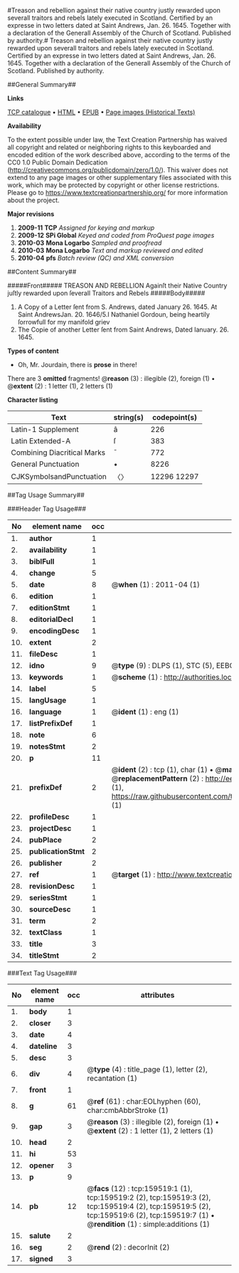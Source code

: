 #Treason and rebellion against their native country justly rewarded upon severall traitors and rebels lately executed in Scotland. Certified by an expresse in two letters dated at Saint Andrews, Jan. 26. 1645. Together with a declaration of the Generall Assembly of the Church of Scotland. Published by authority.#
Treason and rebellion against their native country justly rewarded upon severall traitors and rebels lately executed in Scotland. Certified by an expresse in two letters dated at Saint Andrews, Jan. 26. 1645. Together with a declaration of the Generall Assembly of the Church of Scotland. Published by authority.

##General Summary##

**Links**

[TCP catalogue](http://www.ota.ox.ac.uk/tcp/)  • 
[HTML](http://tei.it.ox.ac.uk/tcp/Texts-HTML/free/A94/A94808.html)  • 
[EPUB](http://tei.it.ox.ac.uk/tcp/Texts-EPUB/free/A94/A94808.epub) • 
[Page images (Historical Texts)](https://historicaltexts.jisc.ac.uk/eebo-99861290e)

**Availability**

To the extent possible under law, the Text Creation Partnership has waived all copyright and related or neighboring rights to this keyboarded and encoded edition of the work described above, according to the terms of the CC0 1.0 Public Domain Dedication (http://creativecommons.org/publicdomain/zero/1.0/). This waiver does not extend to any page images or other supplementary files associated with this work, which may be protected by copyright or other license restrictions. Please go to https://www.textcreationpartnership.org/ for more information about the project.

**Major revisions**

1. __2009-11__ __TCP__ *Assigned for keying and markup*
1. __2009-12__ __SPi Global__ *Keyed and coded from ProQuest page images*
1. __2010-03__ __Mona Logarbo__ *Sampled and proofread*
1. __2010-03__ __Mona Logarbo__ *Text and markup reviewed and edited*
1. __2010-04__ __pfs__ *Batch review (QC) and XML conversion*

##Content Summary##

#####Front#####
TREASON AND REBELLION Againſt their Native Country juſtly rewarded upon ſeverall Traitors and Rebels
#####Body#####

1. A Copy of a Letter ſent from S. Andrews, dated January 26. 1645.
At Saint AndrewsJan. 20. 1646/5.I Nathaniel Gordoun, being heartily ſorrowfull for my manifold griev
1. The Copie of another Letter ſent from Saint Andrews, Dated Ianuary. 26. 1645.

**Types of content**

  * Oh, Mr. Jourdain, there is **prose** in there!

There are 3 **omitted** fragments! 
 @__reason__ (3) : illegible (2), foreign (1)  •  @__extent__ (2) : 1 letter (1), 2 letters (1)

**Character listing**


|Text|string(s)|codepoint(s)|
|---|---|---|
|Latin-1 Supplement|â|226|
|Latin Extended-A|ſ|383|
|Combining             Diacritical Marks|̄|772|
|General Punctuation|•|8226|
|CJKSymbolsandPunctuation|〈〉|12296 12297|

##Tag Usage Summary##

###Header Tag Usage###

|No|element name|occ|attributes|
|---|---|---|---|
|1.|__author__|1||
|2.|__availability__|1||
|3.|__biblFull__|1||
|4.|__change__|5||
|5.|__date__|8| @__when__ (1) : 2011-04 (1)|
|6.|__edition__|1||
|7.|__editionStmt__|1||
|8.|__editorialDecl__|1||
|9.|__encodingDesc__|1||
|10.|__extent__|2||
|11.|__fileDesc__|1||
|12.|__idno__|9| @__type__ (9) : DLPS (1), STC (5), EEBO-CITATION (1), PROQUEST (1), VID (1)|
|13.|__keywords__|1| @__scheme__ (1) : http://authorities.loc.gov/ (1)|
|14.|__label__|5||
|15.|__langUsage__|1||
|16.|__language__|1| @__ident__ (1) : eng (1)|
|17.|__listPrefixDef__|1||
|18.|__note__|6||
|19.|__notesStmt__|2||
|20.|__p__|11||
|21.|__prefixDef__|2| @__ident__ (2) : tcp (1), char (1)  •  @__matchPattern__ (2) : ([0-9\-]+):([0-9IVX]+) (1), (.+) (1)  •  @__replacementPattern__ (2) : http://eebo.chadwyck.com/downloadtiff?vid=$1&page=$2 (1), https://raw.githubusercontent.com/textcreationpartnership/Texts/master/tcpchars.xml#$1 (1)|
|22.|__profileDesc__|1||
|23.|__projectDesc__|1||
|24.|__pubPlace__|2||
|25.|__publicationStmt__|2||
|26.|__publisher__|2||
|27.|__ref__|1| @__target__ (1) : http://www.textcreationpartnership.org/docs/. (1)|
|28.|__revisionDesc__|1||
|29.|__seriesStmt__|1||
|30.|__sourceDesc__|1||
|31.|__term__|2||
|32.|__textClass__|1||
|33.|__title__|3||
|34.|__titleStmt__|2||


###Text Tag Usage###

|No|element name|occ|attributes|
|---|---|---|---|
|1.|__body__|1||
|2.|__closer__|3||
|3.|__date__|4||
|4.|__dateline__|3||
|5.|__desc__|3||
|6.|__div__|4| @__type__ (4) : title_page (1), letter (2), recantation (1)|
|7.|__front__|1||
|8.|__g__|61| @__ref__ (61) : char:EOLhyphen (60), char:cmbAbbrStroke (1)|
|9.|__gap__|3| @__reason__ (3) : illegible (2), foreign (1)  •  @__extent__ (2) : 1 letter (1), 2 letters (1)|
|10.|__head__|2||
|11.|__hi__|53||
|12.|__opener__|3||
|13.|__p__|9||
|14.|__pb__|12| @__facs__ (12) : tcp:159519:1 (1), tcp:159519:2 (2), tcp:159519:3 (2), tcp:159519:4 (2), tcp:159519:5 (2), tcp:159519:6 (2), tcp:159519:7 (1)  •  @__rendition__ (1) : simple:additions (1)|
|15.|__salute__|2||
|16.|__seg__|2| @__rend__ (2) : decorInit (2)|
|17.|__signed__|3||
